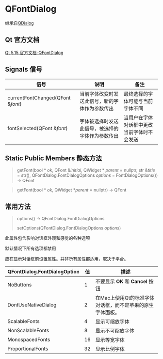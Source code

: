 # QFontDialog

继承自[QDialog](../29-QDialog/00-QDialog-对话框窗口基类.md)



## Qt 官方文档

[Qt 5.15 官方文档-QFontDialog](https://doc.qt.io/qt-5.15/qfontdialog.html)



## Signals 信号

| 信号                              | 说明                                             | 备注                                       |
| --------------------------------- | ------------------------------------------------ | ------------------------------------------ |
| currentFontChanged(QFont &*font*) | 当前字体改变时发送此信号，新的字体作为参数传出   | 最终选择的字体可能与当前字体不同           |
| fontSelected(QFont &*font*)       | 字体被选择时发送此信号，被选择的字体作为参数传出 | 当用户在字体对话框中更改当前字体时不会发送 |



## Static Public Members 静态方法

> getFont(bool * *ok*, QFont &*initial*, QWidget * *parent* = nullptr, str &*title* = str(), QFontDialog.FontDialogOptions *options* = FontDialogOptions()) -> QFont



> getFont(bool * *ok*, QWidget **parent* = nullptr) -> QFont



## 常用方法



> options() -> QFontDialog.FontDialogOptions
>
> setOptions(QFontDialog.FontDialogOptions *options*)

此属性包含影响对话框外观和感觉的各种选项

默认情况下所有选项都禁用

应在显示对话框前设置属性。并非所有属性都适用，取决于平台。

| QFontDialog.FontDialogOption | 值   | 描述                                                      |
| ---------------------------- | ---- | --------------------------------------------------------- |
| NoButtons                    | 1    | 不要显示 **OK** 和 **Cancel** 按钮                        |
| DontUseNativeDialog          | 2    | 在Mac上使用Qt的标准字体对话框，而不是苹果的原生字体面板。 |
| ScalableFonts                | 4    | 显示可缩放字体                                            |
| NonScalableFonts             | 8    | 显示不可缩放字体                                          |
| MonospacedFonts              | 16   | 显示等宽字体                                              |
| ProportionalFonts            | 32   | 显示比例字体                                              |

